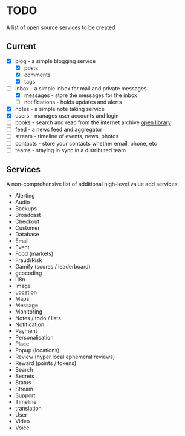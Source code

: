 # TODO

A list of open source services to be created

## Current

- [x] blog - a simple blogging service
  - [x] posts
  - [x] comments
  - [x] tags
- [ ] inbox - a simple inbox for mail and private messages
  * [x] messages - store the messages for the inbox
  * [ ] notifications - holds updates and alerts
- [x] notes - a simple note taking service
- [x] users - manages user accounts and login
- [ ] books - search and read from the internet archive [open library](https://github.com/internetarchive/openlibrary)
- [ ] feed - a news feed and aggregator
- [ ] stream - timeline of events, news, photos
- [ ] contacts - store your contacts whether email, phone, etc
- [ ] teams - staying in sync in a distributed team 

## Services

A non-comprehensive list of additional high-level value add services:

- Alerting
- Audio
- Backups
- Broadcast
- Checkout
- Customer
- Database
- Email
- Event
- Food (markets)
- Fraud/Risk
- Gamify (scores / leaderboard)
- geocoding
- i18n
- Image
- Location
- Maps
- Message
- Monitoring
- Notes / todo / lists
- Notification
- Payment
- Personalisation
- Place
- Popup (locations)
- Review (hyper local ephemeral reviews)
- Reward (points / tokens)
- Search
- Secrets
- Status
- Stream
- Support
- Timeline
- translation
- User
- Video
- Voice
